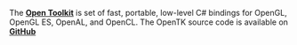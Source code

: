 The [**Open Toolkit**](https://opentk.net/) is set of fast, portable, low-level C# bindings for OpenGL, OpenGL ES, OpenAL, and OpenCL. The OpenTK source code is available on [**GitHub**](https://github.com/opentk/opentk)
